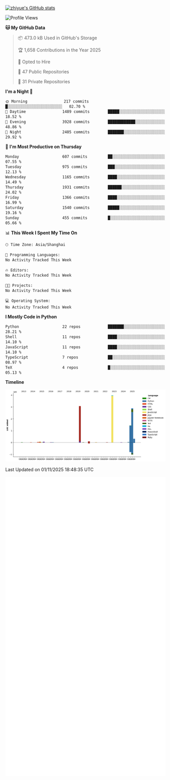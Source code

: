 
[![zhiyue's GitHub stats](https://github-readme-stats.vercel.app/api?username=zhiyue)](https://github.com/anuraghazra/github-readme-stats&&show_icons=true)

<!--START_SECTION:waka-->
![Profile Views](http://img.shields.io/badge/Profile%20Views-4-blue)

**🐱 My GitHub Data** 

> 📦 473.0 kB Used in GitHub's Storage 
 > 
> 🏆 1,658 Contributions in the Year 2025
 > 
> 💼 Opted to Hire
 > 
> 📜 47 Public Repositories 
 > 
> 🔑 31 Private Repositories 
 > 
**I'm a Night 🦉** 

```text
🌞 Morning                217 commits         █░░░░░░░░░░░░░░░░░░░░░░░░   02.70 % 
🌆 Daytime                1489 commits        █████░░░░░░░░░░░░░░░░░░░░   18.52 % 
🌃 Evening                3928 commits        ████████████░░░░░░░░░░░░░   48.86 % 
🌙 Night                  2405 commits        ███████░░░░░░░░░░░░░░░░░░   29.92 % 
```
📅 **I'm Most Productive on Thursday** 

```text
Monday                   607 commits         ██░░░░░░░░░░░░░░░░░░░░░░░   07.55 % 
Tuesday                  975 commits         ███░░░░░░░░░░░░░░░░░░░░░░   12.13 % 
Wednesday                1165 commits        ████░░░░░░░░░░░░░░░░░░░░░   14.49 % 
Thursday                 1931 commits        ██████░░░░░░░░░░░░░░░░░░░   24.02 % 
Friday                   1366 commits        ████░░░░░░░░░░░░░░░░░░░░░   16.99 % 
Saturday                 1540 commits        █████░░░░░░░░░░░░░░░░░░░░   19.16 % 
Sunday                   455 commits         █░░░░░░░░░░░░░░░░░░░░░░░░   05.66 % 
```


📊 **This Week I Spent My Time On** 

```text
🕑︎ Time Zone: Asia/Shanghai

💬 Programming Languages: 
No Activity Tracked This Week

🔥 Editors: 
No Activity Tracked This Week

🐱‍💻 Projects: 
No Activity Tracked This Week

💻 Operating System: 
No Activity Tracked This Week
```

**I Mostly Code in Python** 

```text
Python                   22 repos            ███████░░░░░░░░░░░░░░░░░░   28.21 % 
Shell                    11 repos            ████░░░░░░░░░░░░░░░░░░░░░   14.10 % 
JavaScript               11 repos            ████░░░░░░░░░░░░░░░░░░░░░   14.10 % 
TypeScript               7 repos             ██░░░░░░░░░░░░░░░░░░░░░░░   08.97 % 
TeX                      4 repos             █░░░░░░░░░░░░░░░░░░░░░░░░   05.13 % 
```



**Timeline**

![Lines of Code chart](https://raw.githubusercontent.com/zhiyue/zhiyue/main/assets/bar_graph.png)


 Last Updated on 01/11/2025 18:48:35 UTC
<!--END_SECTION:waka-->

<!-- [![Top Langs](https://github-readme-stats.vercel.app/api/top-langs/?username=zhiyue)](https://github.com/anuraghazra/github-readme-stats) -->

![](./github-metrics.svg)

